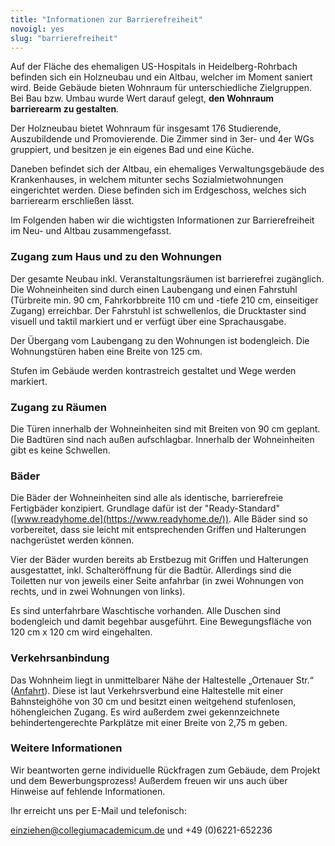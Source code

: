 ```yaml
---
title: "Informationen zur Barrierefreiheit"
novoigl: yes
slug: "barrierefreiheit"
---
```


Auf der Fläche des ehemaligen US-Hospitals in Heidelberg-Rohrbach befinden sich ein Holzneubau und ein Altbau,
welcher im Moment saniert wird. Beide Gebäude bieten Wohnraum für unterschiedliche Zielgruppen.
Bei Bau bzw. Umbau wurde Wert darauf gelegt, **den Wohnraum barrierearm zu gestalten**.

Der Holzneubau bietet Wohnraum für insgesamt 176 Studierende, Auszubildende und Promovierende.
Die Zimmer sind in 3er- und 4er WGs gruppiert, und besitzen je ein eigenes Bad und eine Küche.

Daneben befindet sich der Altbau, ein ehemaliges Verwaltungsgebäude des Krankenhauses, in welchem mitunter sechs
Sozialmietwohnungen eingerichtet werden. Diese befinden sich im Erdgeschoss, welches sich barrierearm erschließen lässt.

Im Folgenden haben wir die wichtigsten Informationen zur Barrierefreiheit im Neu- und Altbau zusammengefasst.

### Zugang zum Haus und zu den Wohnungen

Der gesamte Neubau inkl. Veranstaltungsräumen ist barrierefrei zugänglich.
Die Wohneinheiten sind durch einen Laubengang und einen Fahrstuhl (Türbreite min. 90 cm, Fahrkorbbreite 110 cm und 
-tiefe 210 cm, einseitiger Zugang) erreichbar.
Der Fahrstuhl ist schwellenlos, die Drucktaster sind visuell und taktil markiert und er verfügt über eine Sprachausgabe.

Der Übergang vom Laubengang zu den Wohnungen ist bodengleich.
Die Wohnungstüren haben eine Breite von 125 cm.

Stufen im Gebäude werden kontrastreich gestaltet und Wege werden markiert.

### Zugang zu Räumen

Die Türen innerhalb der Wohneinheiten sind mit Breiten von 90 cm geplant.
Die Badtüren sind nach außen aufschlagbar. Innerhalb der Wohneinheiten gibt es keine Schwellen.

### Bäder

Die Bäder der Wohneinheiten sind alle als identische, barrierefreie Fertigbäder konzipiert.
Grundlage dafür ist der "Ready-Standard" ([www.readyhome.de](https://www.readyhome.de/)).
Alle Bäder sind so vorbereitet, dass sie leicht mit entsprechenden Griffen und Halterungen nachgerüstet werden können.

Vier der Bäder wurden bereits ab Erstbezug mit Griffen und Halterungen ausgestattet, inkl. Schalteröffnung für die
Badtür. Allerdings sind die Toiletten nur von jeweils einer Seite anfahrbar (in zwei Wohnungen von rechts, und in zwei
Wohnungen von links).

Es sind unterfahrbare Waschtische vorhanden. Alle Duschen sind bodengleich und damit begehbar ausgeführt. Eine Bewegungsfläche von 120 cm x 120 cm wird eingehalten.

### Verkehrsanbindung

Das Wohnheim liegt in unmittelbarer Nähe der Haltestelle „Ortenauer Str.“ ([Anfahrt](/anfahrt)).
Diese ist laut Verkehrsverbund eine Haltestelle mit einer Bahnsteighöhe von 30 cm und besitzt einen weitgehend
stufenlosen, höhengleichen Zugang. Es wird außerdem zwei gekennzeichnete behindertengerechte Parkplätze mit einer Breite
von 2,75 m geben.

### Weitere Informationen

Wir beantworten gerne individuelle Rückfragen zum Gebäude, dem Projekt und dem Bewerbungsprozess!
Außerdem freuen wir uns auch über Hinweise auf fehlende Informationen.

Ihr erreicht uns per E-Mail und telefonisch:

einziehen@collegiumacademicum.de und +49 (0)6221-652236
